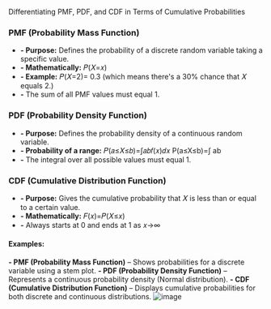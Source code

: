 Differentiating PMF, PDF, and CDF in Terms of Cumulative Probabilities

### PMF (Probability Mass Function)
- **- Purpose:** Defines the probability of a discrete random variable taking a specific value.
- **- Mathematically:** 𝑃(𝑋=𝑥)
- **- Example:** 𝑃(𝑋=2)= 0.3 (which means there's a 30% chance that 
𝑋 equals 2.)
- **-** The sum of all PMF values must equal 1.

### PDF (Probability Density Function)
- **- Purpose:** Defines the probability density of a continuous random variable.
- **- Probability of a range:** 𝑃(𝑎≤𝑋≤𝑏)=∫𝑎𝑏𝑓(𝑥)𝑑𝑥
P(a≤X≤b)=∫ ab
- **-** The integral over all possible values must equal 1.
  
### CDF (Cumulative Distribution Function)
- **- Purpose:**  Gives the cumulative probability that 𝑋 is less than or equal to a certain value.
- **- Mathematically:**  𝐹(𝑥)=𝑃(𝑋≤𝑥)
- **-** Always starts at 0 and ends at 1 as 𝑥→∞

#### Examples:
**- PMF (Probability Mass Function)** – Shows probabilities for a discrete variable using a stem plot.
**- PDF (Probability Density Function)** – Represents a continuous probability density (Normal distribution).
**- CDF (Cumulative Distribution Function)** – Displays cumulative probabilities for both discrete and continuous distributions.
![image](https://github.com/user-attachments/assets/a101d8b4-86c9-48aa-8477-28d6a9d3a0e8)
